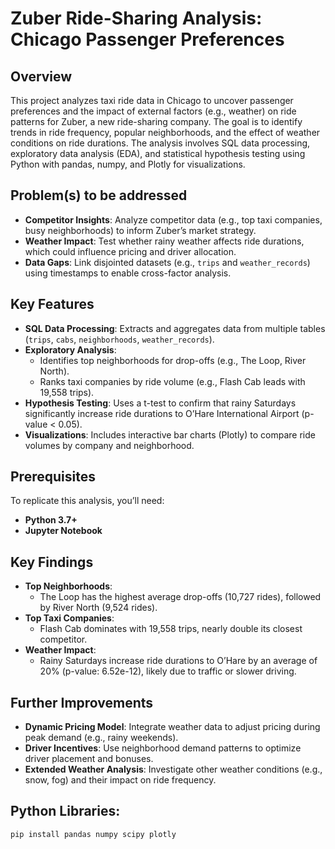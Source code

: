 # Zuber Ride-Sharing Analysis: Chicago Passenger Preferences

## Overview
This project analyzes taxi ride data in Chicago to uncover passenger preferences and the impact of external factors (e.g., weather) on ride patterns for Zuber, a new ride-sharing company. The goal is to identify trends in ride frequency, popular neighborhoods, and the effect of weather conditions on ride durations. The analysis involves SQL data processing, exploratory data analysis (EDA), and statistical hypothesis testing using Python with pandas, numpy, and Plotly for visualizations.

## Problem(s) to be addressed
- **Competitor Insights**: Analyze competitor data (e.g., top taxi companies, busy neighborhoods) to inform Zuber’s market strategy.
- **Weather Impact**: Test whether rainy weather affects ride durations, which could influence pricing and driver allocation.
- **Data Gaps**: Link disjointed datasets (e.g., `trips` and `weather_records`) using timestamps to enable cross-factor analysis.

## Key Features
- **SQL Data Processing**: Extracts and aggregates data from multiple tables (`trips`, `cabs`, `neighborhoods`, `weather_records`).
- **Exploratory Analysis**:
  - Identifies top neighborhoods for drop-offs (e.g., The Loop, River North).
  - Ranks taxi companies by ride volume (e.g., Flash Cab leads with 19,558 trips).
- **Hypothesis Testing**: Uses a t-test to confirm that rainy Saturdays significantly increase ride durations to O’Hare International Airport (p-value < 0.05).
- **Visualizations**: Includes interactive bar charts (Plotly) to compare ride volumes by company and neighborhood.

## Prerequisites
To replicate this analysis, you’ll need:
- **Python 3.7+**
- **Jupyter Notebook**

## Key Findings
- **Top Neighborhoods**: 
  - The Loop has the highest average drop-offs (10,727 rides), followed by River North (9,524 rides).
- **Top Taxi Companies**: 
  - Flash Cab dominates with 19,558 trips, nearly double its closest competitor.
- **Weather Impact**: 
  - Rainy Saturdays increase ride durations to O’Hare by an average of 20% (p-value: 6.52e-12), likely due to traffic or slower driving.

## Further Improvements
- **Dynamic Pricing Model**: Integrate weather data to adjust pricing during peak demand (e.g., rainy weekends).
- **Driver Incentives**: Use neighborhood demand patterns to optimize driver placement and bonuses.
- **Extended Weather Analysis**: Investigate other weather conditions (e.g., snow, fog) and their impact on ride frequency.

## Python Libraries:
  ```bash
  pip install pandas numpy scipy plotly